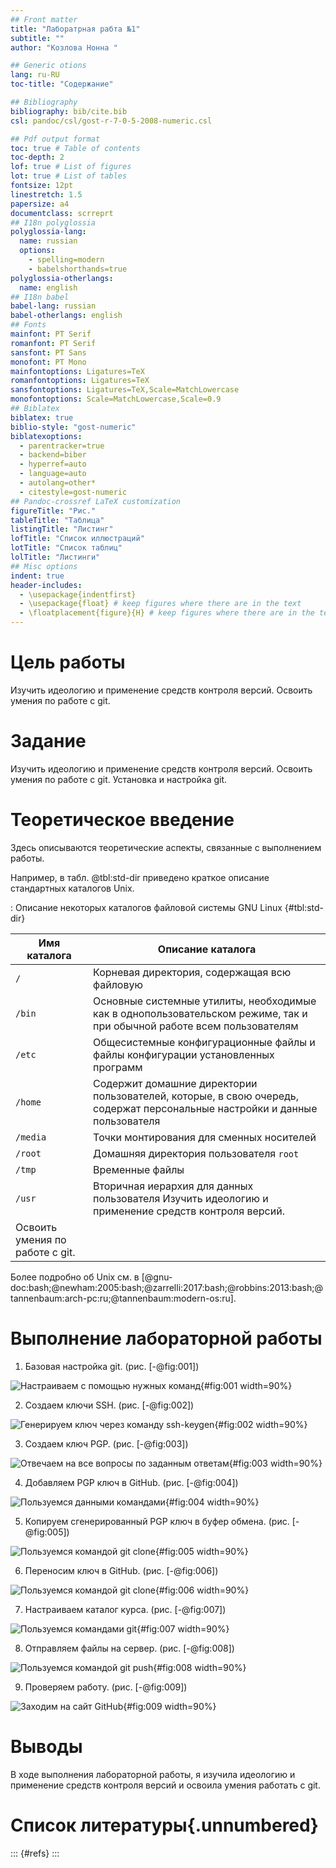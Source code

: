 ```yaml
---
## Front matter
title: "Лаборатрная рабта №1"
subtitle: ""
author: "Козлова Нонна "

## Generic otions
lang: ru-RU
toc-title: "Содержание"

## Bibliography
bibliography: bib/cite.bib
csl: pandoc/csl/gost-r-7-0-5-2008-numeric.csl

## Pdf output format
toc: true # Table of contents
toc-depth: 2
lof: true # List of figures
lot: true # List of tables
fontsize: 12pt
linestretch: 1.5
papersize: a4
documentclass: scrreprt
## I18n polyglossia
polyglossia-lang:
  name: russian
  options:
	- spelling=modern
	- babelshorthands=true
polyglossia-otherlangs:
  name: english
## I18n babel
babel-lang: russian
babel-otherlangs: english
## Fonts
mainfont: PT Serif
romanfont: PT Serif
sansfont: PT Sans
monofont: PT Mono
mainfontoptions: Ligatures=TeX
romanfontoptions: Ligatures=TeX
sansfontoptions: Ligatures=TeX,Scale=MatchLowercase
monofontoptions: Scale=MatchLowercase,Scale=0.9
## Biblatex
biblatex: true
biblio-style: "gost-numeric"
biblatexoptions:
  - parentracker=true
  - backend=biber
  - hyperref=auto
  - language=auto
  - autolang=other*
  - citestyle=gost-numeric
## Pandoc-crossref LaTeX customization
figureTitle: "Рис."
tableTitle: "Таблица"
listingTitle: "Листинг"
lofTitle: "Список иллюстраций"
lotTitle: "Список таблиц"
lolTitle: "Листинги"
## Misc options
indent: true
header-includes:
  - \usepackage{indentfirst}
  - \usepackage{float} # keep figures where there are in the text
  - \floatplacement{figure}{H} # keep figures where there are in the text
---
```


# Цель работы

Изучить идеологию и применение средств контроля версий.
Освоить умения по работе с git.


# Задание
Изучить идеологию и применение средств контроля версий.
Освоить умения по работе с git.
Установка и настройка git.

# Теоретическое введение

Здесь описываются теоретические аспекты, связанные с выполнением работы.

Например, в табл. @tbl:std-dir приведено краткое описание стандартных каталогов Unix.

: Описание некоторых каталогов файловой системы GNU Linux {#tbl:std-dir}

| Имя каталога | Описание каталога                                                                                                          |
|--------------|----------------------------------------------------------------------------------------------------------------------------|
| `/`          | Корневая директория, содержащая всю файловую                                                                               |
| `/bin `      | Основные системные утилиты, необходимые как в однопользовательском режиме, так и при обычной работе всем пользователям     |
| `/etc`       | Общесистемные конфигурационные файлы и файлы конфигурации установленных программ                                           |
| `/home`      | Содержит домашние директории пользователей, которые, в свою очередь, содержат персональные настройки и данные пользователя |
| `/media`     | Точки монтирования для сменных носителей                                                                                   |
| `/root`      | Домашняя директория пользователя  `root`                                                                                   |
| `/tmp`       | Временные файлы                                                                                                            |
| `/usr`       | Вторичная иерархия для данных пользователя                             Изучить идеологию и применение средств контроля версий.
Освоить умения по работе с git.                                                    |

Более подробно об Unix см. в [@gnu-doc:bash;@newham:2005:bash;@zarrelli:2017:bash;@robbins:2013:bash;@tannenbaum:arch-pc:ru;@tannenbaum:modern-os:ru].

# Выполнение лабораторной работы

1. Базовая настройка git. (рис. [-@fig:001])

![Настраиваем с помощью нужных команд](image/1.png){#fig:001 width=90%}

2. Создаем ключи SSH. (рис. [-@fig:002])

![Генерируем ключ через команду  ssh-keygen](image/2.png){#fig:002 width=90%}

3. Создаем ключ PGP. (рис. [-@fig:003])

![Отвечаем на все вопросы по заданным ответам ](image/3.png){#fig:003 width=90%}

4. Добавляем PGP ключ в GitHub. (рис. [-@fig:004]) 

![Пользуемся данными командами ](image/4.png){#fig:004 width=90%}

5. Копируем сгенерированный PGP ключ в буфер обмена. (рис. [-@fig:005])

![Пользуемся командой git clone ](image/5.png){#fig:005 width=90%}

6. Переносим ключ в GitHub. (рис. [-@fig:006])

![Пользуемся командой git clone ](image/6.png){#fig:006 width=90%}

7. Настраиваем каталог курса. (рис. [-@fig:007])

![Пользуемся командами git ](image/7.png){#fig:007 width=90%}

8. Отправляем файлы на сервер. (рис. [-@fig:008])

![Пользуемся командой git push ](image/8.png){#fig:008 width=90%}

9. Проверяем работу. (рис. [-@fig:009])

![Заходим на сайт GitHub ](image/9.png){#fig:009 width=90%}


# Выводы

В ходе выполнения лабораторной работы, я изучила идеологию и применение средств контроля версий и освоила умения работать с git.

# Список литературы{.unnumbered}

::: {#refs}
:::
